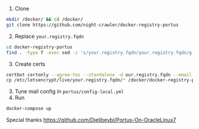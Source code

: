 1. Clone
```bash
mkdir /docker/ && cd /docker/
git clone https://github.com/night-crawler/docker-registry-portus
```
2. Replace `your.registry.fqdn`
```bash
cd docker-registry-portus
find . -type f -exec sed -i 's/your.registry.fqdn/your.registry.fqdn/g' {} +
```
3. Create certs
```bash
certbot certonly --agree-tos --standalone -d our.registry.fqdn --email admin@registry.fqdn
cp /etc/letsencrypt/live/your.registry.fqdn/* /docker/docker-registry-portus/certs/ 
```
3. Tune mail config in `portus/config-local.yml`
3. Run
```bash
docker-compose up
```

Special thanks https://github.com/Djelibeybi/Portus-On-OracleLinux7

